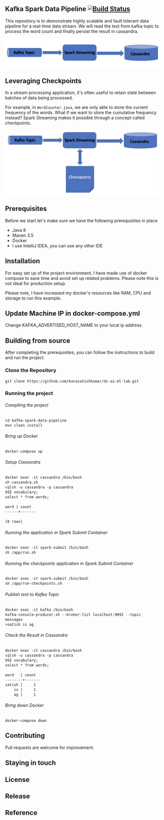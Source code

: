 ## Kafka Spark Data Pipeline [![Build Status](https://travis-ci.org/karasatishkumar/dc-ai-ml-lab.svg?branch=master)](https://travis-ci.org/karasatishkumar/dc-ai-ml-lab)
This repository is to demonstrate highly scalable and fault tolerant data pipeline for a real-time data stream. We will read the text from kafka topic to process the word count and finally persist the result in cassandra.

![Streaming](images/stream.png)

## Leveraging Checkpoints

In a stream processing application, it's often useful to retain state between batches of data being processed.

For example, in `WordCounter.java`, we are only able to store the current frequency of the words. What if we want to store the cumulative frequency instead? Spark Streaming makes it possible through a concept called checkpoints.

![Streaming using Checkpoints](images/stream-checkpoints.png)

## Prerequisites
Before we start let's make sure we have the following prerequisites in place
* Java 8
* Maven 3.5
* Docker
* I use IntelliJ IDEA, you can use any other IDE

## Installation

For easy set up of the project environment, I have made use of docker compose to save time and avoid set up related problems. Please note this is not ideal for production setup. 

Please note, I have increased my docker's resources like RAM, CPU and storage to run this example.

## Update Machine IP in docker-compose.yml

Change KAFKA_ADVERTISED_HOST_NAME to your local ip address. 

## Building from source
After completing the prerequisites, you can follow the instructions to build and run the project.

### Clone the Repository

	git clone https://github.com/karasatishkumar/dc-ai-ml-lab.git

### Running the project

###### Compiling the project
    cd kafka-spark-data-pipeline
	mvn clean install
	
###### Bring up Docker	
	docker-compose up
	
###### Setup Cassandra
    docker exec -it cassandra /bin/bash 
    sh cassandra.sh
    cqlsh -u cassandra -p cassandra
    USE vocabulary;
    select * from words;
    
    word | count
    ------+-------
    
    (0 rows)

###### Running the application in Spark Submit Container
    docker exec -it spark-submit /bin/bash
    sh /app/run.sh 
    
###### Running the checkpoints application in Spark Submit Container
    docker exec -it spark-submit /bin/bash
    sh /app/run-checkpoints.sh        

###### Publish text to Kafka Topic
    docker exec -it kafka /bin/bash
    kafka-console-producer.sh --broker-list localhost:9092 --topic messages
    >satish is ag
    
###### Check the Result in Cassandra    
    docker exec -it cassandra /bin/bash 
    cqlsh -u cassandra -p cassandra
    USE vocabulary;
    select * from words;
    
    word   | count
    --------+-------
    satish |     1
        is |     1
        ag |     1
        
###### Bring down Docker        	
	docker-compose down

## Contributing
Pull requests are welcome for improvement.

## Staying in touch

## License

## Release

## Reference

